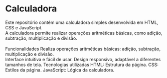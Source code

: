 
<h1>Calculadora</h1>
Este repositório contém uma calculadora simples desenvolvida em HTML, CSS e JavaScript.<br>A calculadora permite realizar operações aritméticas básicas, como adição, subtração, multiplicação e divisão.   
<br><br>
Funcionalidades
Realiza operações aritméticas básicas: adição, subtração, multiplicação e divisão.
<br>Interface intuitiva e fácil de usar.
Design responsivo, adaptável a diferentes tamanhos de tela.
Tecnologias utilizadas
HTML: Estrutura da página.
CSS: Estilos da página.
JavaScript: Lógica da calculadora.
